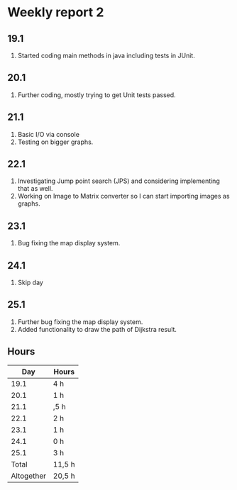 # Weekly report 2

## 19.1
1. Started coding main methods in java including tests in JUnit.

## 20.1
1. Further coding, mostly trying to get Unit tests passed.

## 21.1
1. Basic I/O via console
1. Testing on bigger graphs.

## 22.1
1. Investigating Jump point search (JPS) and considering implementing that as well.
1. Working on Image to Matrix converter so I can start importing images as graphs.

## 23.1
1. Bug fixing the map display system.

## 24.1
1. Skip day

## 25.1
1. Further bug fixing the map display system. 
1. Added functionality to draw the path of Dijkstra result.

## Hours
Day | Hours
---- | ----
19.1 | 4 h
20.1 | 1 h
21.1 | ,5 h
22.1 | 2 h
23.1 | 1 h
24.1 | 0 h
25.1 | 3 h
Total | 11,5 h
Altogether | 20,5 h
